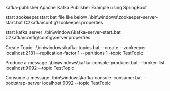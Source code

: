 kafka-publisher
Apache Kafka Publisher Example using SpringBoot

start zookeeper.start bat file like below
.\bin\windows\zookeeper-server-start.bat C:\kafka\config\zookeeper.properties

start kafka server
.\bin\windows\kafka-server-start.bat C:\kafka\config\config\server.properties

Create Topic:
.\bin\windows\kafka-topics.bat --create --zookeeper localhost:2181 --replication-factor 1 --partitions 1 -topic TestTopic

Produce a message
.\bin\windows\kafka-console-producer.bat --broker-list localhost:9092 --topic TestTopic

Consume a message
.\bin\windows\kafka-console-consumer.bat --bootstrap-server localhost:9092 --topic TestTopic
